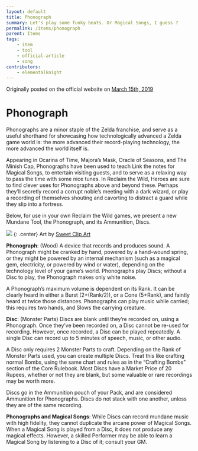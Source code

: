 ```yaml
---
layout: default
title: Phonograph
summary: Let's play some funky beats. Or Magical Songs, I guess ?
permalink: /items/phonograph
parent: Items
tags:
    - item
    - tool
    - official-article
    - song
contributors:
    - elementalknight
---
```


Originally posted on the official website on [March 15th, 2019](https://reclaimthewild.net/index.php/2019/03/15/tool-idea-phonograph/)

# Phonograph

Phonographs are a minor staple of the Zelda franchise, and serve as a useful shorthand for showcasing how technologically advanced a Zelda game world is: the more advanced their record-playing technology, the more advanced the world itself is.

Appearing in Ocarina of Time, Majora’s Mask, Oracle of Seasons, and The Minish Cap, Phonographs have been used to teach Link the notes for Magical Songs, to entertain visiting guests, and to serve as a relaxing way to pass the time with some nice tunes. In Reclaim the Wild, Heroes are sure to find clever uses for Phonographs above and beyond these. Perhaps they’ll secretly record a corrupt noble’s meeting with a dark wizard, or play a recording of themselves shouting and cavorting to distract a guard while they slip into a fortress.

Below, for use in your own Reclaim the Wild games, we present a new Mundane Tool, the Phonograph, and its Ammunition, Discs.

![](https://i.imgur.com/qJa6VYF.png)
{: .center}
Art by [Sweet Clip Art](http://sweetclipart.com/record-player-coloring-page-1729)

**Phonograph**: (Wood) A device that records and produces sound. A Phonograph might be cranked by hand, powered by a hand-wound spring, or they might be powered by an internal mechanism (such as a magical gem, electricity, or powered by wind or water), depending on the technology level of your game’s world. Phonographs play Discs; without a Disc to play, the Phonograph makes only white noise.

A Phonograph’s maximum volume is dependent on its Rank. It can be clearly heard in either a Burst (2+(Rank/2)), or a Cone (5+Rank), and faintly heard at twice those distances. Phonographs can play music while carried; this requires two hands, and Slows the carrying creature.

**Disc**: (Monster Parts) Discs are blank until they’re recorded on, using a Phonograph. Once they’ve been recorded on, a Disc cannot be re-used for recording. However, once recorded, a Disc can be played repeatedly. A single Disc can record up to 5 minutes of speech, music, or other audio.

A Disc only requires 2 Monster Parts to craft. Depending on the Rank of Monster Parts used, you can create multiple Discs. Treat this like crafting normal Bombs, using the same chart and rules as in the “Crafting Bombs” section of the Core Rulebook. Most Discs have a Market Price of 20 Rupees, whether or not they are blank, but some valuable or rare recordings may be worth more.

Discs go in the Ammunition pouch of your Pack, and are considered Ammunition for Phonographs. Discs do not stack with one another, unless they are of the same recording.

**Phonographs and Magical Songs**: While Discs can record mundane music with high fidelity, they cannot duplicate the arcane power of Magical Songs. When a Magical Song is played from a Disc, it does not produce any magical effects. However, a skilled Performer may be able to learn a Magical Song by listening to a Disc of it; consult your GM.